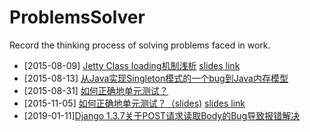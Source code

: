 # ProblemsSolver
Record the thinking process of solving problems faced in work.  
  
* [2015-08-09] [Jetty Class loading机制浅析](https://github.com/conndots/ProblemsSolver/tree/master/Jetty%20Class%20loading%20Mechanisms) [slides link](http://slides.com/xiangqianlee/jetty-classloader/fullscreen)   
* [2015-08-13] [从Java实现Singleton模式的一个bug到Java内存模型](https://github.com/conndots/ProblemsSolver/tree/master/More%20about%20Java%20Singleton%20pattern)   
* [2015-08-31] [如何正确地单元测试？](https://github.com/conndots/ProblemsSolver/tree/master/Unit%20Testing)
* [2015-11-05] [如何正确地单元测试？（slides)](https://github.com/conndots/ProblemsSolver/tree/master/Unit%20Testing%202) [slides link](http://slides.com/xiangqianlee/deck)  
* [2019-01-11][Django 1.3.7关于POST请求读取Body的Bug导致报错解决](https://github.com/conndots/ProblemsSolver/tree/master/DjangoBugForPOST)  

